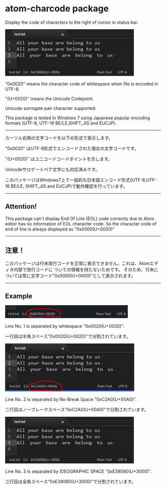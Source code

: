 # atom-charcode package

Display the code of characters to the right of cursor in status bar.

![ status bar ](https://raw.githubusercontent.com/ka-ka-xyz/atom-charcode/master/images/image004.PNG)

"0x0020" means the character code of whitespace when file is encoded in UTF-8.

"(U+0020)" means the Unicode Codepoint.

Unicode surrogate pair character supported.

This package is tested in Windows 7 using Japanese popular encoding formats
  (UTF-8, UTF-16 BE/LE,SHIFT_JIS and EUCJP).


---------------------------------------
カーソル右側の文字コードを以下の形式で表示します。

"0x0020" はUTF-8形式でエンコードされた場合の文字コードです。

"(U+0020)" はユニコードコードポイントを示します。

Unicodeサロゲートペア文字にも対応済みです。

このパッケージはWindows7上で一般的な日本語エンコード形式(UTF-8,UTF-16 BE/LE,
  SHIFT_JIS and EUCJP)で動作確認を行っています。

 ---------------------------------------
## Attention!
This package can't display End Of Line (EOL) code correctly due to
  Atom editor has no information of EOL character code.
  So the character code of end of line is always displayed as "0x0000(U+0000)"

---------------------------------------
## 注意！
このパッケージは行末改行コードを正常に表示できません。これは、Atomエディタ内部で改行コードに
  ついての情報を持たないためです。
  そのため、行末については常に文字コード"0x0000(U+0000)"として表示されます。

---------------------------------------

## Example

![ whitespace ](https://raw.githubusercontent.com/ka-ka-xyz/atom-charcode/master/images/image001.PNG)

Line No. 1 is separated by whitespace "0x0020(U+0020)".

一行目は半角スペース"0x0020(U+0020)"で分割されています。

![ no-break space ](https://raw.githubusercontent.com/ka-ka-xyz/atom-charcode/master/images/image003.PNG)

Line No. 2 is separated by No-Break Space "0xC2A0(U+00A0)".

  二行目はノーブレークスペース"0xC2A0(U+00A0)"で分割されています。

![ IDEOGRAPHIC SPACE ](https://raw.githubusercontent.com/ka-ka-xyz/atom-charcode/master/images/image004.PNG)

Line No. 3 is separated by IDEOGRAPHIC SPACE "0xE38080(U+3000)".

三行目は全角スペース"0xE38080(U+3000)"で分割されています。
